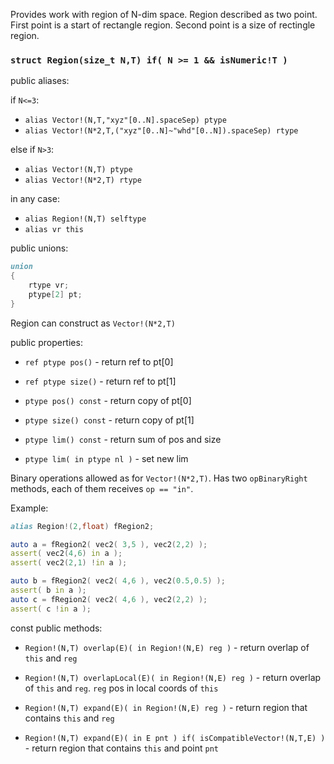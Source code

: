 Provides work with region of N-dim space. Region described as
two point. First point is a start of rectangle region. Second point
is a size of rectingle region.

### `struct Region(size_t N,T) if( N >= 1 && isNumeric!T )`

public aliases: 

if `N<=3`:

- `alias Vector!(N,T,"xyz"[0..N].spaceSep) ptype`
- `alias Vector!(N*2,T,("xyz"[0..N]~"whd"[0..N]).spaceSep) rtype`

else if `N>3`:

- `alias Vector!(N,T) ptype`
- `alias Vector!(N*2,T) rtype`

in any case:

- `alias Region!(N,T) selftype`
- `alias vr this`

public unions:

```d
union
{
    rtype vr;
    ptype[2] pt;
}
```

Region can construct as `Vector!(N*2,T)`

public properties:

- `ref ptype pos()` - return ref to pt[0]
- `ref ptype size()` - return ref to pt[1]

- `ptype pos() const` - return copy of pt[0]
- `ptype size() const` - return copy of pt[1]

- `ptype lim() const` - return sum of pos and size
- `ptype lim( in ptype nl )` - set new lim

Binary operations allowed as for `Vector!(N*2,T)`.
Has two `opBinaryRight` methods, each of them receives 
`op == "in"`.

Example: 

```d
alias Region!(2,float) fRegion2;

auto a = fRegion2( vec2( 3,5 ), vec2(2,2) );
assert( vec2(4,6) in a );
assert( vec2(2,1) !in a );

auto b = fRegion2( vec2( 4,6 ), vec2(0.5,0.5) );
assert( b in a );
auto c = fRegion2( vec2( 4,6 ), vec2(2,2) );
assert( c !in a );
```

const public methods:

- `Region!(N,T) overlap(E)( in Region!(N,E) reg )` - return overlap of `this`
  and `reg`

- `Region!(N,T) overlapLocal(E)( in Region!(N,E) reg )` - return overlap of `this`
  and `reg`. `reg` pos in local coords of `this`

- `Region!(N,T) expand(E)( in Region!(N,E) reg )` - return region that contains
  `this` and `reg`

- `Region!(N,T) expand(E)( in E pnt ) if( isCompatibleVector!(N,T,E) )` - return region that contains
  `this` and point `pnt`
